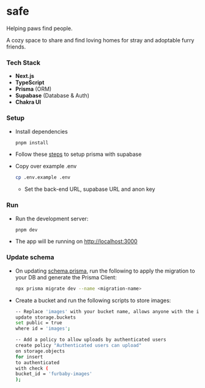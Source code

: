 # safe

Helping paws find people.

A cozy space to share and find loving homes for stray and adoptable furry friends.

### Tech Stack

- **Next.js**
- **TypeScript**
- **Prisma** (ORM)
- **Supabase** (Database & Auth)
- **Chakra UI**

### Setup

- Install dependencies

    ```bash
    pnpm install
    ```

- Follow these [steps](https://supabase.com/docs/guides/database/prisma?queryGroups=migrate&migrate=pnpm_migrate) to setup prisma with supabase

- Copy over example .env

    ```bash
    cp .env.example .env
    ```

  - Set the back-end URL, supabase URL and anon key

### Run

- Run the development server:

    ```bash
    pnpm dev
    ```

- The app will be running on [http://localhost:3000](http://localhost:3000)

### Update schema

- On updating [schema.prisma](./prisma/schema.prisma), run the following to apply the migration to your DB and generate the Prisma Client:

    ```bash
    npx prisma migrate dev --name <migration-name>
    ```

- Create a bucket and run the following scripts to store images:

    ```bash
    -- Replace 'images' with your bucket name, allows anyone with the image URL to view it
    update storage.buckets
    set public = true
    where id = 'images';

    -- Add a policy to allow uploads by authenticated users
    create policy "Authenticated users can upload"
    on storage.objects
    for insert
    to authenticated
    with check (
    bucket_id = 'furbaby-images'
    );
    ```
